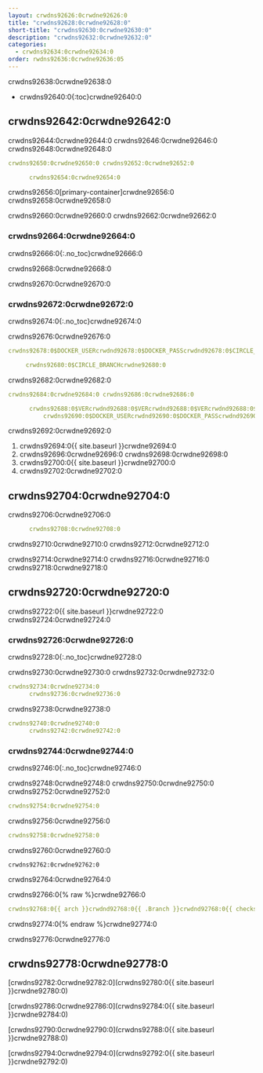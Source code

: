 ```yaml
---
layout: crwdns92626:0crwdne92626:0
title: "crwdns92628:0crwdne92628:0"
short-title: "crwdns92630:0crwdne92630:0"
description: "crwdns92632:0crwdne92632:0"
categories:
  - crwdns92634:0crwdne92634:0
order: rwdns92636:0crwdne92636:05
---
```

crwdns92638:0crwdne92638:0

- crwdns92640:0{:toc}crwdne92640:0

## crwdns92642:0crwdne92642:0

crwdns92644:0crwdne92644:0 crwdns92646:0crwdne92646:0 crwdns92648:0crwdne92648:0

```yaml
crwdns92650:0crwdne92650:0 crwdns92652:0crwdne92652:0

      crwdns92654:0crwdne92654:0
```

crwdns92656:0[primary-container]crwdne92656:0 crwdns92658:0crwdne92658:0

crwdns92660:0crwdne92660:0 crwdns92662:0crwdne92662:0

### crwdns92664:0crwdne92664:0

crwdns92666:0{:.no_toc}crwdne92666:0

crwdns92668:0crwdne92668:0

crwdns92670:0crwdne92670:0

### crwdns92672:0crwdne92672:0

crwdns92674:0{:.no_toc}crwdne92674:0

crwdns92676:0crwdne92676:0

```yaml
crwdns92678:0$DOCKER_USERcrwdnd92678:0$DOCKER_PASScrwdnd92678:0$CIRCLE_BRANCHcrwdne92678:0

     crwdns92680:0$CIRCLE_BRANCHcrwdne92680:0
```

crwdns92682:0crwdne92682:0

```yaml
crwdns92684:0crwdne92684:0 crwdns92686:0crwdne92686:0

      crwdns92688:0$VERcrwdnd92688:0$VERcrwdnd92688:0$VERcrwdnd92688:0$CIRCLE_BUILD_NUMcrwdnd92688:0$TAGcrwdne92688:0     
          crwdns92690:0$DOCKER_USERcrwdnd92690:0$DOCKER_PASScrwdnd92690:0$TAGcrwdne92690:0
```

crwdns92692:0crwdne92692:0

1. crwdns92694:0{{ site.baseurl }}crwdne92694:0
2. crwdns92696:0crwdne92696:0 crwdns92698:0crwdne92698:0
3. crwdns92700:0{{ site.baseurl }}crwdne92700:0
4. crwdns92702:0crwdne92702:0

## crwdns92704:0crwdne92704:0

crwdns92706:0crwdne92706:0

```yaml
      crwdns92708:0crwdne92708:0
```

crwdns92710:0crwdne92710:0 crwdns92712:0crwdne92712:0

crwdns92714:0crwdne92714:0 crwdns92716:0crwdne92716:0 crwdns92718:0crwdne92718:0

## crwdns92720:0crwdne92720:0

crwdns92722:0{{ site.baseurl }}crwdne92722:0 crwdns92724:0crwdne92724:0

### crwdns92726:0crwdne92726:0

crwdns92728:0{:.no_toc}crwdne92728:0

crwdns92730:0crwdne92730:0 crwdns92732:0crwdne92732:0

```yaml
crwdns92734:0crwdne92734:0
      crwdns92736:0crwdne92736:0
```

crwdns92738:0crwdne92738:0

```yaml
crwdns92740:0crwdne92740:0
      crwdns92742:0crwdne92742:0
```

### crwdns92744:0crwdne92744:0

crwdns92746:0{:.no_toc}crwdne92746:0

crwdns92748:0crwdne92748:0 crwdns92750:0crwdne92750:0 crwdns92752:0crwdne92752:0

```yaml
crwdns92754:0crwdne92754:0
```

crwdns92756:0crwdne92756:0

```yaml
crwdns92758:0crwdne92758:0
```

crwdns92760:0crwdne92760:0

    crwdns92762:0crwdne92762:0
    

crwdns92764:0crwdne92764:0

crwdns92766:0{% raw %}crwdne92766:0

```yaml
crwdns92768:0{{ arch }}crwdnd92768:0{{ .Branch }}crwdnd92768:0{{ checksum "Gemfile.lock" }}crwdnd92768:0{{ arch }}crwdnd92768:0{{ .Branch }}crwdnd92768:0{{ arch }}crwdnd92768:0$CACHE_PATHcrwdnd92768:0$NAMEcrwdnd92768:0$CACHE_PATHcrwdne92768:0 crwdns92770:0$NAMEcrwdnd92770:0$NAMEcrwdnd92770:0$NAMEcrwdnd92770:0$NAMEcrwdnd92770:0$NAMEcrwdnd92770:0$NAMEcrwdne92770:0 crwdns92772:0$CACHE_PATHcrwdnd92772:0$NAMEcrwdnd92772:0{{ arch }}crwdnd92772:0{{ .Branch }}crwdnd92772:0{{ checksum "Gemfile.lock" }}crwdne92772:0
```

crwdns92774:0{% endraw %}crwdne92774:0

crwdns92776:0crwdne92776:0

## crwdns92778:0crwdne92778:0

[crwdns92782:0crwdne92782:0](crwdns92780:0{{ site.baseurl }}crwdne92780:0)

[crwdns92786:0crwdne92786:0](crwdns92784:0{{ site.baseurl }}crwdne92784:0)

[crwdns92790:0crwdne92790:0](crwdns92788:0{{ site.baseurl }}crwdne92788:0)

[crwdns92794:0crwdne92794:0](crwdns92792:0{{ site.baseurl }}crwdne92792:0)